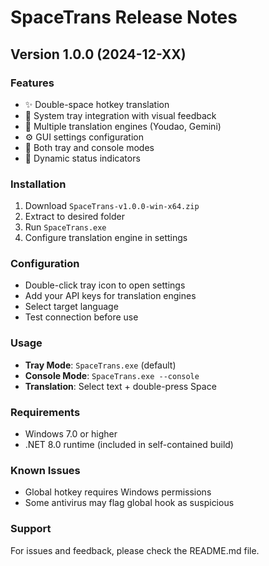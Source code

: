 # SpaceTrans Release Notes

## Version 1.0.0 (2024-12-XX)

### Features
- ✨ Double-space hotkey translation
- 🎯 System tray integration with visual feedback
- 🔧 Multiple translation engines (Youdao, Gemini)
- ⚙️ GUI settings configuration
- 📱 Both tray and console modes
- 🎨 Dynamic status indicators

### Installation
1. Download `SpaceTrans-v1.0.0-win-x64.zip`
2. Extract to desired folder
3. Run `SpaceTrans.exe`
4. Configure translation engine in settings

### Configuration
- Double-click tray icon to open settings
- Add your API keys for translation engines
- Select target language
- Test connection before use

### Usage
- **Tray Mode**: `SpaceTrans.exe` (default)
- **Console Mode**: `SpaceTrans.exe --console`
- **Translation**: Select text + double-press Space

### Requirements
- Windows 7.0 or higher
- .NET 8.0 runtime (included in self-contained build)

### Known Issues
- Global hotkey requires Windows permissions
- Some antivirus may flag global hook as suspicious

### Support
For issues and feedback, please check the README.md file.